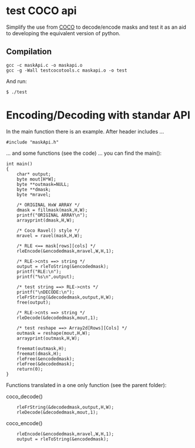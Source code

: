 # test COCO api
Simplify the use from [COCO](https://github.com/cocodataset/cocoapi) to decode/encode masks and test it as an aid to developing the equivalent version of python.

## Compilation
```
gcc -c maskApi.c -o maskapi.o 
gcc -g -Wall testcocotools.c maskapi.o -o test
```
And run:
```
$ ./test
```

# Encoding/Decoding with standar API
In the main function there is an example.
After header includes ...
```
#include "maskApi.h"
```
... and some functions (see the code) ... you can find the main():
```
int main()
{   
    char* output;
    byte mout[H*W];
    byte **outmask=NULL;  
    byte **dmask;
    byte *mravel;
    
    /* ORIGINAL HxW ARRAY */
    dmask = fillmask(mask,H,W);
    printf("ORIGINAL ARRAY\n");
    arrayprint(dmask,H,W);

    /* Coco Ravel() style */
    mravel = ravel(mask,H,W);

    /* RLE <== mask[rows][cols] */
    rleEncode(&encodedmask,mravel,W,H,1);    

    /* RLE->cnts ==> string */
    output = rleToString(&encodedmask);    
    printf("RLE:\n");    
    printf("%s\n",output);
          
    /* test string ==> RLE->cnts */
    printf("\nDECODE:\n");
    rleFrString(&decodedmask,output,H,W);
    free(output);

    /* RLE->cnts ==> string */
    rleDecode(&decodedmask,mout,1);    

    /* test reshape ==> Array2d[Rows][Cols] */
    outmask = reshape(mout,H,W);     
    arrayprint(outmask,H,W);

    freemat(outmask,H);    
    freemat(dmask,H);      
    rleFree(&encodedmask);
    rleFree(&decodedmask);
    return(0);
}
```
Functions translated in a one only function (see the parent folder):

coco_decode()
```
    rleFrString(&decodedmask,output,H,W);
    rleDecode(&decodedmask,mout,1);  
```
coco_encode()
```
    rleEncode(&encodedmask,mravel,W,H,1);    
    output = rleToString(&encodedmask);  
```


